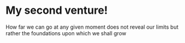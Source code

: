 # My second venture!

How far we can go at any given moment does not reveal our limits but rather the foundations upon which we shall grow